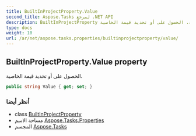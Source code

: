 ```yaml
---
title: BuiltInProjectProperty.Value
second_title: Aspose.Tasks لمرجع .NET API
description: BuiltInProjectProperty ملكية. الحصول على أو تحديد قيمة الخاصية.
type: docs
weight: 10
url: /ar/net/aspose.tasks.properties/builtinprojectproperty/value/
---
```

## BuiltInProjectProperty.Value property

الحصول على أو تحديد قيمة الخاصية.

```csharp
public string Value { get; set; }
```

### أنظر أيضا

* class [BuiltInProjectProperty](../)
* مساحة الاسم [Aspose.Tasks.Properties](../../builtinprojectproperty/)
* المجسم [Aspose.Tasks](../../../)


